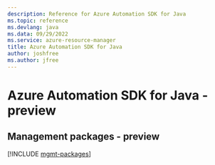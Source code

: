 ```yaml
---
description: Reference for Azure Automation SDK for Java
ms.topic: reference
ms.devlang: java
ms.data: 09/29/2022
ms.service: azure-resource-manager
title: Azure Automation SDK for Java
author: joshfree
ms.author: jfree
---
```

# Azure Automation SDK for Java - preview

## Management packages - preview
[!INCLUDE [mgmt-packages](automation-mgmt-index.md)]